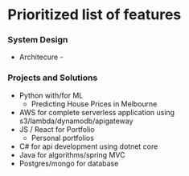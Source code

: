 # Prioritized list of features 

### System Design
* Architecure - 

### Projects and Solutions
* Python with/for ML
  * Predicting House Prices in Melbourne
* AWS for complete serverless application using s3/lambda/dynamodb/apigateway
* JS / React for Portfolio 
  * Personal portfolios
* C# for api development using dotnet core
* Java for algorithms/spring MVC 
* Postgres/mongo for database 
